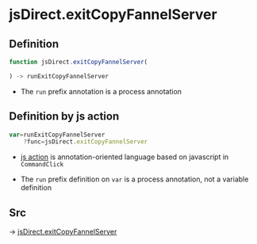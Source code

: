 # jsDirect.exitCopyFannelServer

## Definition

```js.js
function jsDirect.exitCopyFannelServer(

) -> runExitCopyFannelServer
```

- The `run` prefix annotation is a process annotation
## Definition by js action

```js.js
var=runExitCopyFannelServer
	?func=jsDirect.exitCopyFannelServer

```

- [js action](#) is annotation-oriented language based on javascript in `CommandClick`

- The `run` prefix definition on `var` is a process annotation, not a variable definition

## Src

-> [jsDirect.exitCopyFannelServer](https://github.com/puutaro/CommandClick/blob/master/app/src/main/java/com/puutaro/commandclick/fragment_lib/terminal_fragment/js_interface/JsDirect.kt#L38)


